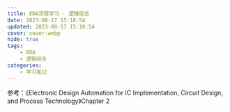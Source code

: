 ```yaml
---
title: EDA流程学习 - 逻辑综合
date: 2023-08-17 15:18:54
updated: 2023-08-17 15:18:54
cover: cover.webp
hide: true
tags:
    - EDA
    - 逻辑综合
categories:
    - 学习笔记
---
```


参考：《Electronic Design Automation for IC Implementation, Circuit Design, and Process Technology》Chapter 2
